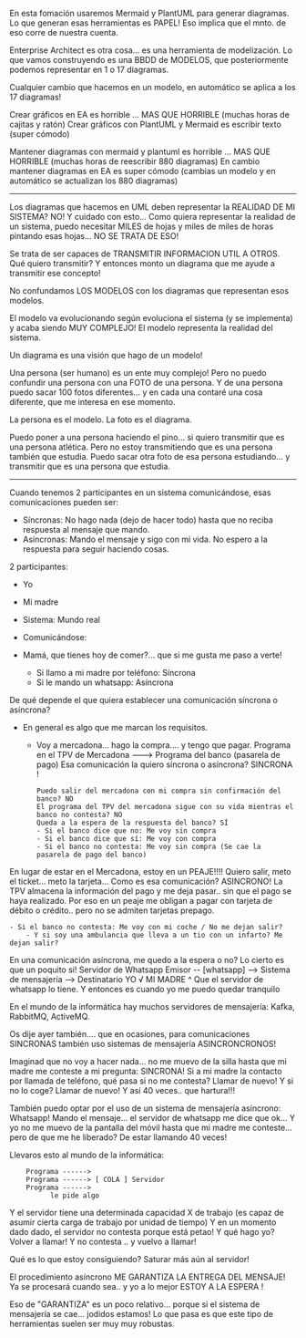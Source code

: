 
En esta fomación usaremos Mermaid y PlantUML para generar diagramas.
Lo que generan esas herramientas es PAPEL!
Eso implica que el mnto. de eso corre de nuestra cuenta.

Enterprise Architect es otra cosa... es una herramienta de modelización.
Lo que vamos construyendo es una BBDD de MODELOS, que posteriormente podemos representar en 1 o 17 diagramas.

Cualquier cambio que hacemos en un modelo, en automático se aplica a los 17 diagramas!

Crear gráficos en EA es horrible ... MAS QUE HORRIBLE (muchas horas de cajitas y ratón)
Crear gráficos con PlantUML y Mermaid es escribir texto (super cómodo)

Mantener diagramas con mermaid y plantuml es horrible ... MAS QUE HORRIBLE (muchas horas de reescribir 880 diagramas)
En cambio mantener diagramas en EA es super cómodo (cambias un modelo y en automático se actualizan los 880 diagramas)

---

Los diagramas que hacemos en UML deben representar la REALIDAD DE MI SISTEMA? NO!
Y cuidado con esto... Como quiera representar la realidad de un sistema, puedo necesitar MILES de hojas y miles de miles de horas pintando esas hojas... NO SE TRATA DE ESO! 

Se trata de ser capaces de TRANSMITIR INFORMACION UTIL A OTROS.
Qué quiero transmitir? Y entonces monto un diagrama que me ayude a transmitir ese concepto!

No confundamos LOS MODELOS con los diagramas que representan esos modelos.

El modelo va evolucionando según evoluciona el sistema (y se implementa) y acaba siendo MUY COMPLEJO!
El modelo representa la realidad del sistema.

Un diagrama es una visión que hago de un modelo!

Una persona (ser humano) es un ente muy complejo!
Pero no puedo confundir una persona con una FOTO de una persona.
Y de una persona puedo sacar 100 fotos diferentes... y en cada una contaré una cosa diferente, que me interesa en ese momento.

La persona es el modelo.
La foto es el diagrama.

Puedo poner a una persona haciendo el pino... si quiero transmitir que es una persona atlética.
Pero no estoy transmitiendo que es una persona también que estudia.
Puedo sacar otra foto de esa persona estudiando... y transmitir que es una persona que estudia.


---

Cuando tenemos 2 participantes en un sistema comunicándose, esas comunicaciones pueden ser:
- Síncronas:  No hago nada (dejo de hacer todo) hasta que no reciba respuesta al mensaje que mando.
- Asíncronas: Mando el mensaje y sigo con mi vida. No espero a la respuesta para seguir haciendo cosas.

2 participantes:
- Yo
- Mi madre

- Sistema: Mundo real

- Comunicándose:
- Mamá, que tienes hoy de comer?... que si me gusta me paso a verte!

    - Si llamo a mi madre por teléfono: Síncrona
    - Si le mando un whatsapp: Asíncrona

De qué depende el que quiera establecer una comunicación síncrona o asíncrona?
- En general es algo que me marcan los requisitos.
  - Voy a mercadona... hago la compra.... y tengo que pagar.
    Programa en el TPV de Mercadona        --->      Programa del banco (pasarela de pago) 
    Esa comunicación la quiero síncrona o asíncrona? SINCRONA !

        Puedo salir del mercadona con mi compra sin confirmación del banco? NO
        El programa del TPV del mercadona sigue con su vida mientras el banco no contesta? NO
        Queda a la espera de la respuesta del banco? SÍ
        - Si el banco dice que no: Me voy sin compra
        - Si el banco dice que sí: Me voy con compra
        - Si el banco no contesta: Me voy sin compra (Se cae la pasarela de pago del banco)

En lugar de estar en el Mercadona, estoy en un PEAJE!!!!
    Quiero salir, meto el ticket... meto la tarjeta...
    Como es esa comunicación? ASINCRONO!
    La TPV almacena la información del pago y me deja pasar.. sin que el pago se haya realizado.
    Por eso en un peaje me obligan a pagar con tarjeta de débito o crédito.. pero no se admiten tarjetas prepago.

    - Si el banco no contesta: Me voy con mi coche / No me dejan salir?
        - Y si soy una ambulancia que lleva a un tio con un infarto? Me dejan salir?

En una comunicación asíncrona, me quedo a la espera o no? Lo cierto es que un poquito si!
                              Servidor de Whatsapp
    Emisor  -- [whatsapp] --> Sistema de mensajería --> Destinatario
      YO √                                                MI MADRE
         ^
         Que el servidor de whatsapp lo tiene. Y entonces es cuando yo me puedo quedar tranquilo

En el mundo de la informática hay muchos servidores de mensajería: Kafka, RabbitMQ, ActiveMQ.

Os dije ayer también.... que en ocasiones, para comunicaciones SINCRONAS también uso sistemas de mensajería ASINCRONCRONOS!

Imaginad que no voy a hacer nada... no me muevo de la silla hasta que mi madre me conteste a mi pregunta: SINCRONA!
Si a mi madre la contacto por llamada de teléfono, qué pasa si no me contesta? Llamar de nuevo!
Y si no lo coge? Llamar de nuevo! Y así 40 veces.. que hartura!!!

También puedo optar por el uso de un sistema de mensajería asíncrono: Whatsapp!
Mando el mensaje... el servidor de whatsapp me dice que ok... Y yo no me muevo de la pantalla del móvil hasta que mi madre me conteste... pero de que me he liberado? De estar llamando 40 veces!

Llevaros esto al mundo de la informática:

        Programa ------>
        Programa ------> [ COLA ] Servidor
        Programa ------>
              le pide algo

Y el servidor tiene una determinada capacidad X de trabajo (es capaz de asumir cierta carga de trabajo por unidad de tiempo)
Y en un momento dado dado, el servidor no contesta porque está petao!
Y qué hago yo? Volver a llamar!
Y no contesta .. y vuelvo a llamar!

Qué es lo que estoy consiguiendo? Saturar más aún al servidor!

El procedimiento asíncrono ME GARANTIZA LA ENTREGA DEL MENSAJE!
Ya se procesará cuando sea.. y yo a lo mejor ESTOY A LA ESPERA !

Eso de "GARANTIZA" es un poco relativo... porque si el sistema de mensajería se cae... jodidos estamos! Lo que pasa es que este tipo de herramientas suelen ser muy muy robustas.